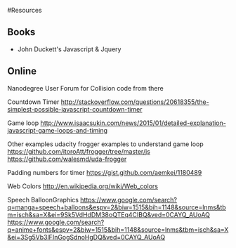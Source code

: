 #Resources

## Books
- John Duckett's Javascript & Jquery

## Online
Nanodegree User Forum for Collision code from there

Countdown Timer
http://stackoverflow.com/questions/20618355/the-simplest-possible-javascript-countdown-timer

Game loop
http://www.isaacsukin.com/news/2015/01/detailed-explanation-javascript-game-loops-and-timing

Other examples udacity frogger examples to understand game loop
https://github.com/itoroAtt/frogger/tree/master/js
https://github.com/walesmd/uda-frogger

Padding numbers for timer
https://gist.github.com/aemkei/1180489

Web Colors
http://en.wikipedia.org/wiki/Web_colors

Speech BalloonGraphics
https://www.google.com/search?q=manga+speech+balloons&espv=2&biw=1515&bih=1148&source=lnms&tbm=isch&sa=X&ei=9Sk5VdHdDM38oQTEq4CIBQ&ved=0CAYQ_AUoAQ
https://www.google.com/search?q=anime+fonts&espv=2&biw=1515&bih=1148&source=lnms&tbm=isch&sa=X&ei=3Sg5Vb3lFInGogSdnoHgDQ&ved=0CAYQ_AUoAQ
